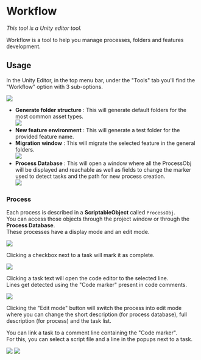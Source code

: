 # Workflow

_This tool is a Unity editor tool._

Workflow is a tool to help you manage processes, folders and features development.


## Usage

In the Unity Editor, in the top menu bar, under the "Tools" tab you'll find the "Workflow" option with 3 sub-options.

![](.Screenshots/Menu.png)

- **Generate folder structure** : This will generate default folders for the most common asset types.\
![](.Screenshots/Folders.png)
- **New feature environment** : This will generate a test folder for the provided feature name.
- **Migration window** : This will migrate the selected feature in the general folders.\
![](.Screenshots/Migration.png)
- **Process Database** : This will open a window where all the ProcessObj will be displayed and reachable as well as fields to change the marker used to detect tasks and the path for new process creation.\
![](.Screenshots/ProcessDatabase.PNG)


### Process

Each process is described in a **ScriptableObject** called `ProcessObj`.\
You can access those objects through the project window or through the **Process Database**.\
These processes have a display mode and an edit mode.

![](.Screenshots/DisplayMode.PNG)

Clicking a checkbox next to a task will mark it as complete.

![](.Screenshots/Task.PNG)

Clicking a task text will open the code editor to the selected line.\
Lines get detected using the "Code marker" present in code comments.

![](.Screenshots/Code.PNG)

Clicking the "Edit mode" button will switch the process into edit mode where you can change the short description (for process database), full description (for process) and the task list.

You can link a task to a comment line containing the "Code marker".\
For this, you can select a script file and a line in the popups next to a task.

![](.Screenshots/ScriptSelector.png)
![](.Screenshots/LineSelector.png)